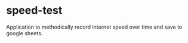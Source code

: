 # speed-test
Application to methodically record internet speed over time and save to google sheets.
